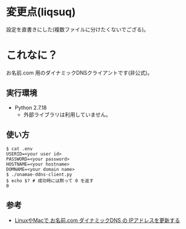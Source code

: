 # 変更点(liqsuq)
設定を直書きにした(複数ファイルに分けたくないでござる)。

# これなに？

お名前.com 用のダイナミックDNSクライアントです(非公式)。

## 実行環境
- Python 2.7.18
  - 外部ライブラリは利用していません。

## 使い方

```console
$ cat .env
USERID=<your user id>
PASSWORD=<your password>
HOSTNAME=<your hostname>
DOMNAME=<your domain name>
$ ./onamae-ddns-client.py
$ echo $? # 成功時には黙って 0 を返す
0
```

## 参考
- [LinuxやMacで お名前.com ダイナミックDNS の IPアドレスを更新する](https://qiita.com/ats124/items/59ec0f444d00bbcea27d)
